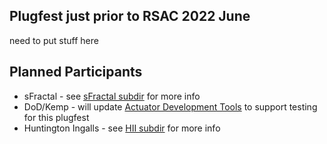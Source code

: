 ## Plugfest just prior to RSAC 2022 June
need to put stuff here

## Planned Participants
- sFractal - see [sFractal subdir](./sFractal) for more info
- DoD/Kemp - will update [Actuator Development Tools](https://github.com/oasis-tcs/openc2-usecases/tree/main/Actuator-Profile-Schemas) to support testing for this plugfest
- Huntington Ingalls - see [HII subdir](./hii) for more info
